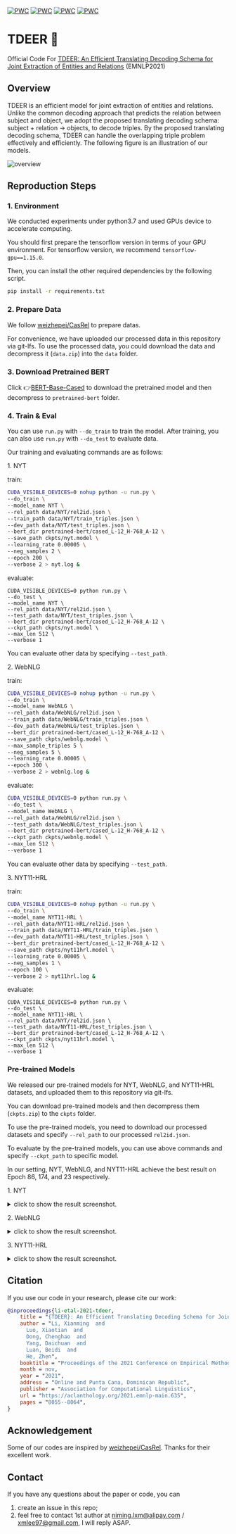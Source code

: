 [![PWC](https://img.shields.io/endpoint.svg?url=https://paperswithcode.com/badge/tdeer-an-efficient-translating-decoding/joint-entity-and-relation-extraction-on-nyt)](https://paperswithcode.com/sota/joint-entity-and-relation-extraction-on-nyt?p=tdeer-an-efficient-translating-decoding)
[![PWC](https://img.shields.io/endpoint.svg?url=https://paperswithcode.com/badge/tdeer-an-efficient-translating-decoding/joint-entity-and-relation-extraction-on-1)](https://paperswithcode.com/sota/joint-entity-and-relation-extraction-on-1?p=tdeer-an-efficient-translating-decoding)
[![PWC](https://img.shields.io/endpoint.svg?url=https://paperswithcode.com/badge/tdeer-an-efficient-translating-decoding/relation-extraction-on-nyt)](https://paperswithcode.com/sota/relation-extraction-on-nyt?p=tdeer-an-efficient-translating-decoding)
[![PWC](https://img.shields.io/endpoint.svg?url=https://paperswithcode.com/badge/tdeer-an-efficient-translating-decoding/relation-extraction-on-webnlg)](https://paperswithcode.com/sota/relation-extraction-on-webnlg?p=tdeer-an-efficient-translating-decoding)


# TDEER 🦌

Official Code For [TDEER: An Efficient Translating Decoding Schema for Joint Extraction of Entities and Relations](https://aclanthology.org/2021.emnlp-main.635/) (EMNLP2021)

## Overview

TDEER is an efficient model for joint extraction of entities and relations. Unlike the common decoding approach that predicts the relation between subject and object, we adopt the proposed translating decoding schema: subject + relation -> objects, to decode triples. By the proposed translating decoding schema, TDEER can handle the overlapping triple problem effectively and efficiently. The following figure is an illustration of our models.

![overview](docs/TDEER-Overview.png)

## Reproduction Steps

### 1. Environment


We conducted experiments under python3.7 and used GPUs device to accelerate computing. 

You should first prepare the tensorflow version in terms of your GPU environment. For tensorflow version, we recommend `tensorflow-gpu==1.15.0`.

Then, you can install the other required dependencies by the following script.

```bash
pip install -r requirements.txt
```


### 2. Prepare Data

We follow [weizhepei/CasRel](https://github.com/weizhepei/CasRel) to prepare datas.

For convenience, we have uploaded our processed data in this repository via git-lfs. To use the processed data, you could download the data and decompress it (`data.zip`) into the `data` folder.


### 3. Download Pretrained BERT


Click 👉[BERT-Base-Cased](https://storage.googleapis.com/bert_models/2018_10_18/cased_L-12_H-768_A-12.zip) to download the pretrained model and then decompress to `pretrained-bert` folder.


### 4. Train & Eval

You can use `run.py` with `--do_train` to train the model. After training, you can also use `run.py` with `--do_test` to evaluate data.

Our training and evaluating commands are as follows:

1\. NYT

train:

```bash
CUDA_VISIBLE_DEVICES=0 nohup python -u run.py \
--do_train \
--model_name NYT \
--rel_path data/NYT/rel2id.json \
--train_path data/NYT/train_triples.json \
--dev_path data/NYT/test_triples.json \
--bert_dir pretrained-bert/cased_L-12_H-768_A-12 \
--save_path ckpts/nyt.model \
--learning_rate 0.00005 \
--neg_samples 2 \
--epoch 200 \
--verbose 2 > nyt.log &
```

evaluate:

```
CUDA_VISIBLE_DEVICES=0 python run.py \
--do_test \
--model_name NYT \
--rel_path data/NYT/rel2id.json \
--test_path data/NYT/test_triples.json \
--bert_dir pretrained-bert/cased_L-12_H-768_A-12 \
--ckpt_path ckpts/nyt.model \
--max_len 512 \
--verbose 1
```

You can evaluate other data by specifying `--test_path`.

2\. WebNLG

train:

```bash
CUDA_VISIBLE_DEVICES=0 nohup python -u run.py \
--do_train \
--model_name WebNLG \
--rel_path data/WebNLG/rel2id.json \
--train_path data/WebNLG/train_triples.json \
--dev_path data/WebNLG/test_triples.json \
--bert_dir pretrained-bert/cased_L-12_H-768_A-12 \
--save_path ckpts/webnlg.model \
--max_sample_triples 5 \
--neg_samples 5 \
--learning_rate 0.00005 \
--epoch 300 \
--verbose 2 > webnlg.log &
```

evaluate:

```bash
CUDA_VISIBLE_DEVICES=0 python run.py \
--do_test \
--model_name WebNLG \
--rel_path data/WebNLG/rel2id.json \
--test_path data/WebNLG/test_triples.json \
--bert_dir pretrained-bert/cased_L-12_H-768_A-12 \
--ckpt_path ckpts/webnlg.model \
--max_len 512 \
--verbose 1
```

You can evaluate other data by specifying `--test_path`.


3\. NYT11-HRL

train:

```bash
CUDA_VISIBLE_DEVICES=0 nohup python -u run.py \
--do_train \
--model_name NYT11-HRL \
--rel_path data/NYT11-HRL/rel2id.json \
--train_path data/NYT11-HRL/train_triples.json \
--dev_path data/NYT11-HRL/test_triples.json \
--bert_dir pretrained-bert/cased_L-12_H-768_A-12 \
--save_path ckpts/nyt11hrl.model \
--learning_rate 0.00005 \
--neg_samples 1 \
--epoch 100 \
--verbose 2 > nyt11hrl.log &
```

evaluate:

```
CUDA_VISIBLE_DEVICES=0 python run.py \
--do_test \
--model_name NYT11-HRL \
--rel_path data/NYT/rel2id.json \
--test_path data/NYT11-HRL/test_triples.json \
--bert_dir pretrained-bert/cased_L-12_H-768_A-12 \
--ckpt_path ckpts/nyt11hrl.model \
--max_len 512 \
--verbose 1
```


### Pre-trained Models

We released our pre-trained models for NYT, WebNLG, and NYT11-HRL datasets, and uploaded them to this repository via git-lfs.

You can download pre-trained models and then decompress them (`ckpts.zip`) to the `ckpts` folder.

To use the pre-trained models, you need to download our processed datasets and specify `--rel_path` to our processed `rel2id.json`.

To evaluate by the pre-trained models, you can use above commands and specify `--ckpt_path` to specific model.


In our setting, NYT, WebNLG, and NYT11-HRL achieve the best result on Epoch 86, 174, and 23 respectively.

1\. NYT

<details>
<summary>click to show the result screenshot.</summary>

![](docs/nyt_train_screenshot.png)

</details>

2\. WebNLG

<details>
<summary>click to show the result screenshot.</summary>

![](docs/webnlg_train_screenshot.png)

</details>


3\. NYT11-HRL

<details>
<summary>click to show the result screenshot.</summary>

![](docs/nyt11hrl_train_screenshot.png)

</details>

## Citation

If you use our code in your research, please cite our work:


```bibtex
@inproceedings{li-etal-2021-tdeer,
    title = "{TDEER}: An Efficient Translating Decoding Schema for Joint Extraction of Entities and Relations",
    author = "Li, Xianming  and
      Luo, Xiaotian  and
      Dong, Chenghao  and
      Yang, Daichuan  and
      Luan, Beidi  and
      He, Zhen",
    booktitle = "Proceedings of the 2021 Conference on Empirical Methods in Natural Language Processing",
    month = nov,
    year = "2021",
    address = "Online and Punta Cana, Dominican Republic",
    publisher = "Association for Computational Linguistics",
    url = "https://aclanthology.org/2021.emnlp-main.635",
    pages = "8055--8064",
}

```

## Acknowledgement

Some of our codes are inspired by [weizhepei/CasRel](https://github.com/weizhepei/CasRel). Thanks for their excellent work.


## Contact

If you have any questions about the paper or code, you can

1) create an issue in this repo;
2) feel free to contact 1st author at niming.lxm@alipay.com / xmlee97@gmail.com, I will reply ASAP.
